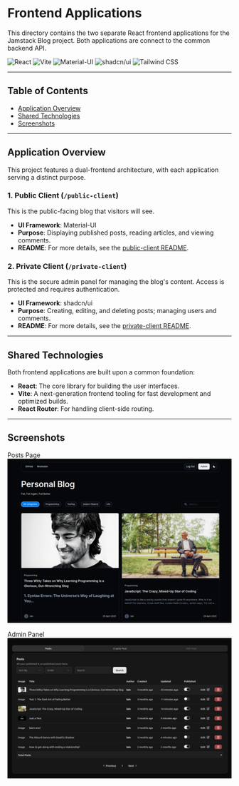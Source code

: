 # Frontend Applications

This directory contains the two separate React frontend applications for the Jamstack Blog project. Both applications are connect to the common backend API.

![React](https://img.shields.io/badge/React-20232A?style=for-the-badge&logo=react&logoColor=61DAFB) ![Vite](https://img.shields.io/badge/Vite-646CFF?style=for-the-badge&logo=vite&logoColor=white) ![Material-UI](https://img.shields.io/badge/Material--UI-0081CB?style=for-the-badge&logo=material-ui&logoColor=white) ![shadcn/ui](https://img.shields.io/badge/shadcn%2Fui-000000?style=for-the-badge&logo=shadcnui&logoColor=white) ![Tailwind CSS](https://img.shields.io/badge/Tailwind_CSS-38B2AC?style=for-the-badge&logo=tailwind-css&logoColor=white)

---

## Table of Contents

-   [Application Overview](#application-overview)
-   [Shared Technologies](#shared-technologies)
-   [Screenshots](#screenshots)
---

## Application Overview

This project features a dual-frontend architecture, with each application serving a distinct purpose.

### 1. Public Client (`/public-client`)

This is the public-facing blog that visitors will see.

-   **UI Framework**: Material-UI
-   **Purpose**: Displaying published posts, reading articles, and viewing comments.
-   **README**: For more details, see the [public-client README](./public-client/README.md).

### 2. Private Client (`/private-client`)

This is the secure admin panel for managing the blog's content. Access is protected and requires authentication.

-   **UI Framework**: shadcn/ui
-   **Purpose**: Creating, editing, and deleting posts; managing users and comments.
-   **README**: For more details, see the [private-client README](./private-client/README.md).

---

## Shared Technologies

Both frontend applications are built upon a common foundation:

-   **React**: The core library for building the user interfaces.
-   **Vite**: A next-generation frontend tooling for fast development and optimized builds.
-   **React Router**: For handling client-side routing.

---

## Screenshots

Posts Page
![Posts Page](../screenshots/all-post-page.png)

Admin Panel
![Admin Panel](../screenshots//admin-panel.png)
